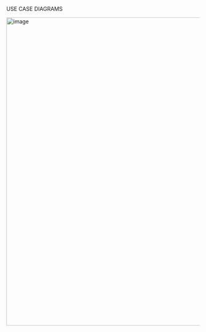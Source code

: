 USE CASE DIAGRAMS

<img width="793" height="805" alt="image" src="https://github.com/user-attachments/assets/5f07456e-075a-482f-af96-10824c8dbd8e" />
